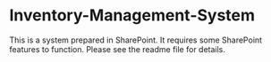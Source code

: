 # Inventory-Management-System
This is a system prepared in SharePoint. It requires some SharePoint features to function. Please see the readme file for details.
